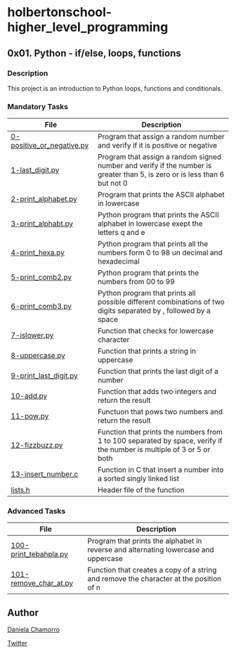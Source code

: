 # holbertonschool-higher_level_programming

## 0x01. Python - if/else, loops, functions
### Description
This project is an introduction to Python loops, functions and conditionals.


### Mandatory Tasks

| File | Description |
| ------ | ------ |
| [0-positive_or_negative.py](https://github.com/dalexach/holbertonschool-higher_level_programming/blob/master/0x01-python-if_else_loops_functions/0-positive_or_negative.py) | Program that assign a random number and verify if it is positive or negative |
| [1-last_digit.py](https://github.com/dalexach/holbertonschool-higher_level_programming/blob/master/0x01-python-if_else_loops_functions/1-last_digit.py) | Program that assign a random signed number and verify if the number is greater than 5, is zero or is less than 6 but not 0 |
| [2-print_alphabet.py](https://github.com/dalexach/holbertonschool-higher_level_programming/blob/master/0x01-python-if_else_loops_functions/2-print_alphabet.py) | Program that prints the ASCII alphabet in lowercase |
| [3-print_alphabt.py](https://github.com/dalexach/holbertonschool-higher_level_programming/blob/master/0x01-python-if_else_loops_functions/3-print_alphabt.py) | Python program that prints the ASCII alphabet in lowercase exept the letters q and e |
| [4-print_hexa.py](https://github.com/dalexach/holbertonschool-higher_level_programming/blob/master/0x01-python-if_else_loops_functions/4-print_hexa.py) | Python program that prints all the numbers form 0 to 98 un decimal and hexadecimal |
| [5-print_comb2.py](https://github.com/dalexach/holbertonschool-higher_level_programming/blob/master/0x01-python-if_else_loops_functions/5-print_comb2.py) | Python program that prints the numbers from 00 to 99 |
| [6-print_comb3.py](https://github.com/dalexach/holbertonschool-higher_level_programming/blob/master/0x01-python-if_else_loops_functions/6-print_comb3.py) | Python program that prints all possible different combinations of two digits separated by , followed by a space|
| [7-islower.py](https://github.com/dalexach/holbertonschool-higher_level_programming/blob/master/0x01-python-if_else_loops_functions/7-islower.py) | Function that checks for lowercase character |
| [8-uppercase.py](https://github.com/dalexach/holbertonschool-higher_level_programming/blob/master/0x01-python-if_else_loops_functions/8-uppercase.py) | Function that prints a string in uppercase |
| [9-print_last_digit.py]() | Function that prints the last digit of a number |
| [10-add.py](https://github.com/dalexach/holbertonschool-higher_level_programming/blob/master/0x01-python-if_else_loops_functions/10-add.py) | Function that adds two integers and return the result |
| [11-pow.py](https://github.com/dalexach/holbertonschool-higher_level_programming/blob/master/0x01-python-if_else_loops_functions/11-pow.py) | Functuon that pows two numbers and return the result |
| [12-fizzbuzz.py](https://github.com/dalexach/holbertonschool-higher_level_programming/blob/master/0x01-python-if_else_loops_functions/12-fizzbuzz.py) | Function that prints the numbers from 1 to 100 separated by space, verify if the number is multiple of 3 or 5 or both |
| [13-insert_number.c](https://github.com/dalexach/holbertonschool-higher_level_programming/tree/master/0x01-python-if_else_loops_functions/13-insert_number.c) | Function in C that insert a number into a sorted singly linked list |
| [lists.h](https://github.com/dalexach/holbertonschool-higher_level_programming/tree/master/0x01-python-if_else_loops_functions/lists.h) | Header file of the function |


### Advanced Tasks
| File | Description |
| ------ | ------ |
| [100-print_tebahpla.py]() | Program that prints the alphabet in reverse and alternating lowercase and uppercase |
| [101-remove_char_at.py]() | Function that creates a copy of a string and remove the character at the position of n |

## Author

[Daniela Chamorro](https://www.linkedin.com/in/daniela-alexandra-chamorro-guerrero-666805a1/)

[Twitter](https://twitter.com/dalexach)
